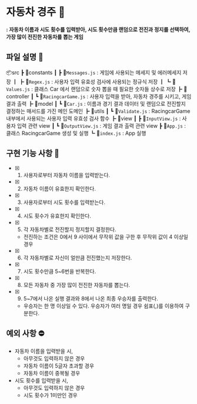 # 자동차 경주 🚗

**: 자동차 이름과 시도 횟수를 입력받아, 시도 횟수만큼 랜덤으로 전진과 정지를 선택하여, 가장 많이 전진한 자동차를 뽑는 게임**

## 파일 설명 📂

📦src
┣ 📂constants
┃ ┣ 📜`Messages.js` : 게임에 사용되는 메세지 및 에러메세지 저장
┃ ┣ 📜`Regex.js` : 사용자 입력 유효성 검사에 사용되는 정규식 저장
┃ ┗ 📜`Values.js` : 클래스 Car 에서 랜덤으로 숫자 뽑을 때 필요한 숫자들 상수로 저장
┣ 📂controller
┃ ┗ 📜`RacingcarGame.js` : 사용자 입력을 받아, 자동차 경주를 시키고, 게임 결과 출력
┣ 📂model
┃ ┗ 📜`Car.js` : 이름과 경기 결과 데이터 및 랜덤으로 전진할지 결정하는 매서드를 가진 메인 도메인
┣ 📂utils
┃ ┗ 📜`Validate.js` : RacingcarGame 내부에서 사용되는 사용자 입력 유효성 검사 함수
┣ 📂view
┃ ┣ 📜`InputView.js` : 사용자 입력 관련 view
┃ ┗ 📜`OutputView.js` : 게임 결과 출력 관련 view
┣ 📜`App.js` : 클래스 RacingcarGame 생성 및 실행
┗ 📜`index.js` : App 실행

## 구현 기능 사항 📝

- [x] 1. 사용자로부터 자동차 이름을 입력받는다.
- [x] 2. 자동차 이름이 유효한지 확인한다.
- [x] 3. 사용자로부터 시도 횟수를 입력받는다.
- [x] 4. 시도 횟수가 유효한지 확인한다.
- [x] 5. 각 자동차별로 전진할지 정지할지 결정한다.
  - 전진하는 조건은 0에서 9 사이에서 무작위 값을 구한 후 무작위 값이 4 이상일 경우
- [x] 6. 각 자동차별로 자신이 얼만큼 전진했는지 저장한다.
- [x] 7. 시도 횟수만큼 5~6번을 반복한다.
- [x] 8. 모든 자동차 중 가장 많이 전진한 자동차를 뽑는다.
- [x] 9. 5~7에서 나온 실행 결과와 8에서 나온 최종 우승자를 출력한다.
  - 우승자는 한 명 이상일 수 있다. 우승자가 여러 명일 경우 쉼표(,)를 이용하여 구분한다.

## 예외 사항 ⛔️

- 자동차 이름을 입력받을 시,
  - 아무것도 입력하지 않은 경우
  - 자동차 이름이 5글자 초과할 경우
  - 자동차 이름이 중복될 경우
- 시도 횟수를 입력받을 시,
  - 아무것도 입력하지 않은 경우
  - 시도 횟수가 1미만인 경우
